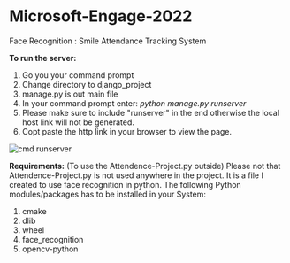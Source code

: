 # Microsoft-Engage-2022
Face Recognition : Smile Attendance Tracking System

**To run the server:**
1. Go you your command prompt
2. Change directory to django_project
3. manage.py is out main file
4. In your command prompt enter: _python manage.py runserver_
5. Please make sure to include "runserver" in the end otherwise the local host link will not be generated.
6. Copt paste the http link in your browser to view the page.

![cmd runserver](https://user-images.githubusercontent.com/88975253/170863999-7f672bad-3d87-41bd-b044-77ce779c98ed.jpg)


**Requirements:**
(To use the Attendence-Project.py outside)
Please not that Attendence-Project.py is not used anywhere in the project. It is a file I created to use face recognition in python.
The following Python modules/packages has to be installed in your System:
1. cmake
2. dlib
3. wheel
4. face_recognition
5. opencv-python
